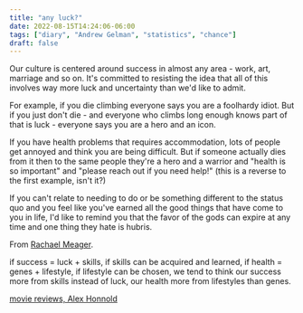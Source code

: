 ```yaml
---
title: "any luck?"
date: 2022-08-15T14:24:06-06:00
tags: ["diary", "Andrew Gelman", "statistics", "chance"]
draft: false
---
```


Our culture is centered around success in almost any area - work, art, marriage and so on. It's committed to resisting the idea that all of this involves way more luck and uncertainty than we'd like to admit.

For example, if you die climbing everyone says you are a foolhardy idiot. But if you just don't die - and everyone who climbs long enough knows part of that is luck - everyone says you are a hero and an icon.

If you have health problems that requires accommodation, lots of people get annoyed and think you are being difficult. But if someone actually dies from it then to the same people they're a hero and a warrior and "health is so important" and "please reach out if you need help!" (this is a reverse to the first example, isn't it?)

If you can't relate to needing to do or be something different to the status quo and you feel like you've earned all the good things that have come to you in life, I'd like to remind you that the favor of the gods can expire at any time and one thing they hate is hubris.

From [Rachael Meager](twitter.com/ecomomeager).

if success = luck + skills, if skills can be acquired and learned,
if health = genes + lifestyle, if lifestyle can be chosen,
we tend to think our success more from skills instead of luck, our health more from lifestyles than genes.

[movie reviews, Alex Honnold](https://www.gwern.net/reviews/Movies)

